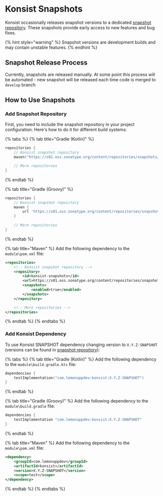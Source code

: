 # Konsist Snapshots

Konsist occasionally releases snapshot versions to a dedicated [snapshot repository](https://s01.oss.sonatype.org/content/repositories/snapshots/com/lemonappdev/konsist/). These snapshots provide early access to new features and bug fixes.

{% hint style="warning" %}
Snapshot versions are development builds and may contain unstable features.
{% endhint %}

## Snapshot Release Process

Currently, snapshots are released manually. At some point this process will be automated - new snapshot will be released each time code is merged to `develop` branch

## How to Use Snapshots

### Add Snapshot Repository

First, you need to include the snapshot repository in your project configuration. Here's how to do it for different build systems:

{% tabs %}
{% tab title="Gradle (Kotlin)" %}
```kotlin
repositories {
    // Konsist snapshot repository
    maven("https://s01.oss.sonatype.org/content/repositories/snapshots/")

    // More repositorues
}
```
{% endtab %}

{% tab title="Gradle (Groovy)" %}
```groovy
repositories {
    // Konsist snapshot repository
    maven {
        url 'https://s01.oss.sonatype.org/content/repositories/snapshots/'
    }
    
    // More repositories
}
```
{% endtab %}

{% tab title="Maven" %}
Add the following dependency to the `module\pom.xml` file:

```xml
<repositories>
    <!-- Konsist snapshot repository -->
    <repository>
        <id>konsist-snapshots</id>
        <url>https://s01.oss.sonatype.org/content/repositories/snapshots/</url>
        <snapshots>
            <enabled>true</enabled>
        </snapshots>
    </repository>

    <!-- More repositories -->
</repositories>
```
{% endtab %}
{% endtabs %}

### Add Konsist Dependency

To use Konsist SNAPSHOT dependency changing version to `X.Y.Z-SNAPSHOT` (versions can be found in [snapshot repository](https://s01.oss.sonatype.org/content/repositories/snapshots/com/lemonappdev/konsist/)):

{% tabs %}
{% tab title="Gradle (Kotlin)" %}
Add the following dependency to the `module\build.gradle.kts` file:

```kotlin
dependencies {
    testImplementation("com.lemonappdev:konsist:X.Y.Z-SNAPSHOT")
}
```
{% endtab %}

{% tab title="Gradle (Groovy)" %}
Add the following dependency to the `module\build.gradle` file:

```groovy
dependencies {
    testImplementation "com.lemonappdev:konsist:X.Y.Z-SNAPSHOT"
}
```
{% endtab %}

{% tab title="Maven" %}
Add the following dependency to the `module\pom.xml` file:

```xml
<dependency>
    <groupId>com.lemonappdev</groupId>
    <artifactId>konsist</artifactId>
    <version>X.Y.Z-SNAPSHOT</version>
    <scope>test</scope>
</dependency>
```
{% endtab %}
{% endtabs %}

